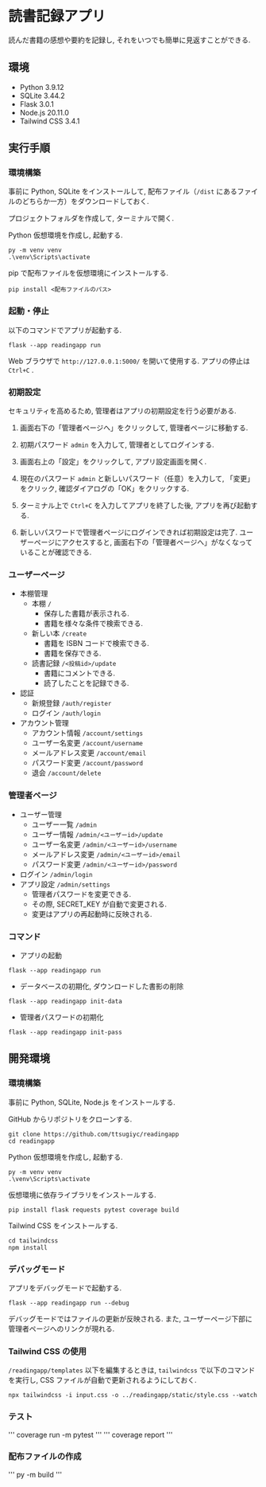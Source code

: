 ﻿# 読書記録アプリ
読んだ書籍の感想や要約を記録し, それをいつでも簡単に見返すことができる.

## 環境
- Python 3.9.12
- SQLite 3.44.2
- Flask 3.0.1
- Node.js 20.11.0
- Tailwind CSS 3.4.1

## 実行手順

### 環境構築
事前に Python, SQLite をインストールして, 配布ファイル（`/dist` にあるファイルのどちらか一方）をダウンロードしておく. 

プロジェクトフォルダを作成して, ターミナルで開く. 

Python 仮想環境を作成し, 起動する.
```
py -m venv venv
.\venv\Scripts\activate
```

pip で配布ファイルを仮想環境にインストールする.
```
pip install <配布ファイルのパス>
```

### 起動・停止
以下のコマンドでアプリが起動する. 
```
flask --app readingapp run
```
Web ブラウザで `http://127.0.0.1:5000/` を開いて使用する. アプリの停止は `Ctrl+C` .

### 初期設定
セキュリティを高めるため, 管理者はアプリの初期設定を行う必要がある.

1. 画面右下の「管理者ページへ」をクリックして, 管理者ページに移動する.

2. 初期パスワード `admin` を入力して, 管理者としてログインする.

3. 画面右上の「設定」をクリックして, アプリ設定画面を開く.

4. 現在のパスワード `admin` と新しいパスワード（任意）を入力して, 「変更」をクリック, 確認ダイアログの「OK」をクリックする.

5. ターミナル上で `Ctrl+C` を入力してアプリを終了した後, アプリを再び起動する.

6. 新しいパスワードで管理者ページにログインできれば初期設定は完了. ユーザーページにアクセスすると, 画面右下の「管理者ページへ」がなくなっていることが確認できる.

### ユーザーページ
- 本棚管理
  - 本棚 `/`
    - 保存した書籍が表示される.
    - 書籍を様々な条件で検索できる.
  - 新しい本 `/create`
    - 書籍を ISBN コードで検索できる.
    - 書籍を保存できる.
  - 読書記録 `/<投稿id>/update`
    - 書籍にコメントできる.
    - 読了したことを記録できる.
- 認証
  - 新規登録 `/auth/register`
  - ログイン `/auth/login`
- アカウント管理
  - アカウント情報 `/account/settings`
  - ユーザー名変更 `/account/username`
  - メールアドレス変更 `/account/email`
  - パスワード変更 `/account/password`
  - 退会 `/account/delete`

### 管理者ページ
- ユーザー管理
  - ユーザー一覧 `/admin`
  - ユーザー情報 `/admin/<ユーザーid>/update`
  - ユーザー名変更 `/admin/<ユーザーid>/username`
  - メールアドレス変更 `/admin/<ユーザーid>/email`
  - パスワード変更 `/admin/<ユーザーid>/password`
- ログイン `/admin/login`
- アプリ設定 `/admin/settings`
  - 管理者パスワードを変更できる.
  - その際, SECRET_KEY が自動で変更される.
  - 変更はアプリの再起動時に反映される.

### コマンド

- アプリの起動
```
flask --app readingapp run
```
- データベースの初期化, ダウンロードした書影の削除
```
flask --app readingapp init-data
```
- 管理者パスワードの初期化
```
flask --app readingapp init-pass
```

## 開発環境

### 環境構築
事前に Python, SQLite, Node.js をインストールする. 

GitHub からリポジトリをクローンする.
```
git clone https://github.com/ttsugiyc/readingapp
cd readingapp
```

Python 仮想環境を作成し, 起動する.
```
py -m venv venv
.\venv\Scripts\activate
```

仮想環境に依存ライブラリをインストールする.
```
pip install flask requests pytest coverage build
```

Tailwind CSS をインストールする.
```
cd tailwindcss
npm install
```

### デバッグモード
アプリをデバッグモードで起動する. 
```
flask --app readingapp run --debug
```
デバッグモードではファイルの更新が反映される. また, ユーザーページ下部に管理者ページへのリンクが現れる.

### Tailwind CSS の使用
`/readingapp/templates` 以下を編集するときは, `tailwindcss` で以下のコマンドを実行し, CSS ファイルが自動で更新されるようにしておく.
```
npx tailwindcss -i input.css -o ../readingapp/static/style.css --watch
```

### テスト
'''
coverage run -m pytest
'''
'''
coverage report
'''

### 配布ファイルの作成
'''
py -m build
'''
